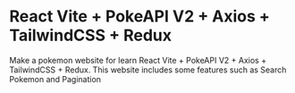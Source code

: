 # React Vite + PokeAPI V2 + Axios + TailwindCSS + Redux

Make a pokemon website for learn React Vite + PokeAPI V2 + Axios + TailwindCSS + Redux. This website includes some features such as Search Pokemon and Pagination
